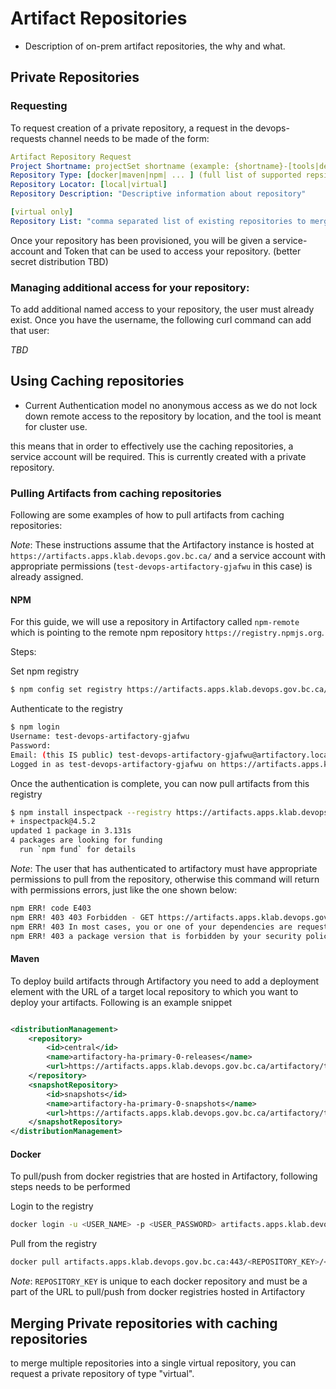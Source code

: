 
# Artifact Repositories

- Description of on-prem artifact repositories, the why and what.

## Private Repositories

### Requesting

To request creation of a private repository, a request in the devops-requests channel needs to be made of the form:

``` yaml
Artifact Repository Request
Project Shortname: projectSet shortname (example: {shortname}-[tools|dev|test|prod])
Repository Type: [docker|maven|npm| ... ] (full list of supported repsitories TBD)
Repository Locator: [local|virtual]
Repository Description: "Descriptive information about repository"

[virtual only]
Repository List: "comma separated list of existing repositories to merge, must all be of same type"
```

Once your repository has been provisioned, you will be given a service-account and Token that can be used to access your repository.  (better secret distribution TBD)

### Managing additional access for your repository:

To add additional named access to your repository, the user must already exist.  Once you have the username, the following curl command can add that user:

*TBD*

## Using Caching repositories
- Current Authentication model
no anonymous access as we do not lock down remote access to the repository by location, and the tool is meant for cluster use.

this means that in order to effectively use the caching repositories, a service account will be required.  This is currently created with a private repository.

### Pulling Artifacts from caching repositories

Following are some examples of how to pull artifacts from caching repositories:

*Note*: These instructions assume that the Artifactory instance is hosted at `https://artifacts.apps.klab.devops.gov.bc.ca/` and a service account with appropriate permissions (`test-devops-artifactory-gjafwu` in this case) is already assigned.

#### NPM

For this guide, we will use a repository in Artifactory called `npm-remote` which is pointing to the remote npm repository `https://registry.npmjs.org`.

Steps:

Set npm registry

```bash
$ npm config set registry https://artifacts.apps.klab.devops.gov.bc.ca/artifactory/api/npm/npm-remote/
```

Authenticate to the registry

```bash
$ npm login
Username: test-devops-artifactory-gjafwu
Password:
Email: (this IS public) test-devops-artifactory-gjafwu@artifactory.local
Logged in as test-devops-artifactory-gjafwu on https://artifacts.apps.klab.devops.gov.bc.ca/artifactory/api/npm/npm-remote/.
```

Once the authentication is complete, you can now pull artifacts from this registry

```bash
$ npm install inspectpack --registry https://artifacts.apps.klab.devops.gov.bc.ca/artifactory/api/npm/npm-remote/
+ inspectpack@4.5.2
updated 1 package in 3.131s
4 packages are looking for funding
  run `npm fund` for details
```
*Note*: The user that has authenticated to artifactory must have appropriate permissions to pull from the repository, otherwise this command will return with permissions errors, just like the one shown below:

```bash
npm ERR! code E403
npm ERR! 403 403 Forbidden - GET https://artifacts.apps.klab.devops.gov.bc.ca/artifactory/api/npm/npm-remote/inspectpack
npm ERR! 403 In most cases, you or one of your dependencies are requesting
npm ERR! 403 a package version that is forbidden by your security policy.
```

#### Maven

To deploy build artifacts through Artifactory you need to add a deployment element with the URL of a target local repository to which you want to deploy your artifacts. Following is an example snippet

```xml

<distributionManagement>
    <repository>
        <id>central</id>
        <name>artifactory-ha-primary-0-releases</name>
        <url>https://artifacts.apps.klab.devops.gov.bc.ca/artifactory/test-maven-repo</url>
    </repository>
    <snapshotRepository>
        <id>snapshots</id>
        <name>artifactory-ha-primary-0-snapshots</name>
        <url>https://artifacts.apps.klab.devops.gov.bc.ca/artifactory/test-maven-repo</url>
    </snapshotRepository>
</distributionManagement>


```

#### Docker

To pull/push from docker registries that are hosted in Artifactory, following steps needs to be performed

Login to the registry

```bash
docker login -u <USER_NAME> -p <USER_PASSWORD> artifacts.apps.klab.devops.gov.bc.ca:443
```

Pull from the registry

```bash
docker pull artifacts.apps.klab.devops.gov.bc.ca:443/<REPOSITORY_KEY>/<IMAGE>:<TAG>
```
*Note*: `REPOSITORY_KEY` is unique to each docker repository and must be a part of the URL to pull/push from docker registries hosted in Artifactory

## Merging Private repositories with caching repositories

to merge multiple repositories into a single virtual repository, you can request a private repository of type "virtual".
